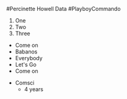 #Percinette Howell Data
#PlayboyCommando

1. One
2. Two
3. Three

* Come on
* Babanos
* Everybody
* Let's Go
* Come on

- Comsci
  - 4 years